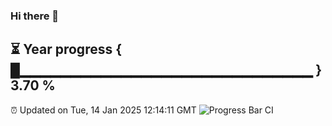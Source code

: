 ### Hi there 👋
⏳ Year progress { █▁▁▁▁▁▁▁▁▁▁▁▁▁▁▁▁▁▁▁▁▁▁▁▁▁▁▁▁▁ } 3.70 %
---
⏰ Updated on Tue, 14 Jan 2025 12:14:11 GMT
![Progress Bar CI](https://github.com/Moyi321/Moyi321/workflows/Progress%20Bar%20CI/badge.svg)
